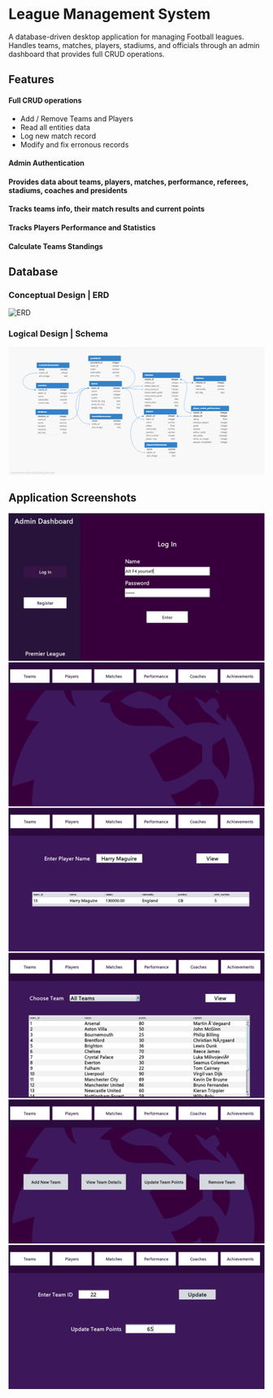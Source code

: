 # League Management System

A database-driven desktop application for managing Football leagues. Handles teams, matches, players, stadiums, and officials through an admin dashboard that provides full CRUD operations.


## Features
#### Full CRUD operations
- Add / Remove Teams and Players
- Read all entities data
- Log new match record
- Modify and fix erronous records
#### Admin Authentication
#### Provides data about teams, players, matches, performance, referees, stadiums, coaches and presidents
#### Tracks teams info, their match results and current points
#### Tracks Players Performance and Statistics
#### Calculate Teams Standings
## Database
### Conceptual Design | ERD
![ERD](db/DBDesign/finalERD.png)
### Logical Design | Schema
![Schema](db/DBDesign/Schema.png)

## Application Screenshots
![Auth](Screenshots/Authintication.png)
![Home](Screenshots/Home.png)
![RP](Screenshots/ReadPlayers.png)
![RT](Screenshots/ReadTeams.png)
![ST](Screenshots/Teams.png)
![SU](Screenshots/UpdatePoints.png)
